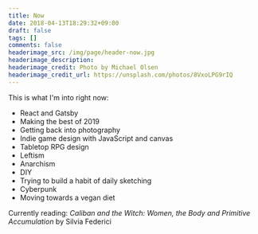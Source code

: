 ```yaml
---
title: Now
date: 2018-04-13T18:29:32+09:00
draft: false
tags: []
comments: false
headerimage_src: /img/page/header-now.jpg
headerimage_description:
headerimage_credit: Photo by Michael Olsen
headerimage_credit_url: https://unsplash.com/photos/8VxoLPG9rIQ
---
```


This is what I'm into right now:

<!--more-->

- React and Gatsby
- Making the best of 2019
- Getting back into photography
- Indie game design with JavaScript and canvas
- Tabletop RPG design
- Leftism
- Anarchism
- DIY
- Trying to build a habit of daily sketching
- Cyberpunk
- Moving towards a vegan diet

Currently reading: _Caliban and the Witch: Women, the Body and Primitive Accumulation_ by Silvia Federici
